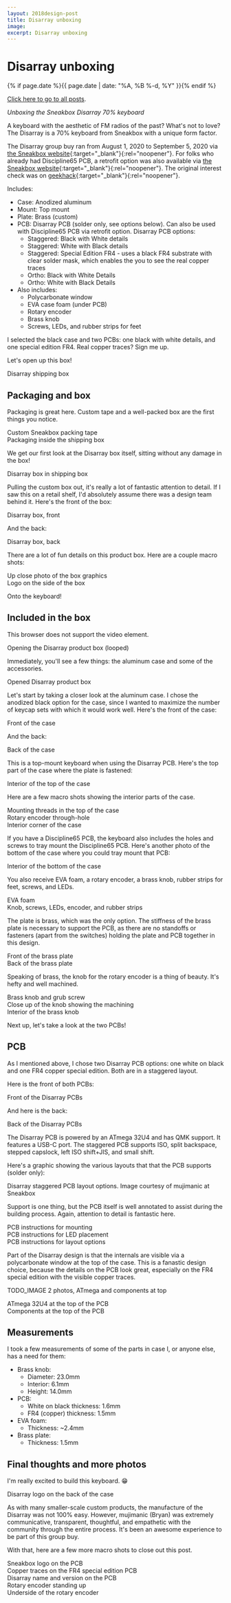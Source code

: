 ```yaml
---
layout: 2018design-post
title: Disarray unboxing
image: 
excerpt: Disarray unboxing
---
```


# Disarray unboxing

{% if page.date %}{{ page.date | date: "%A, %B %-d, %Y" }}{% endif %}

[Click here to go to all posts](/posts/).

*Unboxing the Sneakbox Disarray 70% keyboard*

A keyboard with the aesthetic of FM radios of the past? What's not to love? The Disarray is a 70% keyboard from Sneakbox with a unique form factor.

The Disarray group buy ran from August 1, 2020 to September 5, 2020 via [the Sneakbox website](https://sneakbox.com/products/disarray){:target="_blank"}{:rel="noopener"}. For folks who already had Discipline65 PCB, a retrofit option was also available via [the Sneakbox website](https://sneakbox.com/products/retrofit-kit-for-discipline65-case-only){:target="_blank"}{:rel="noopener"}. The original interest check was on [geekhack](https://geekhack.org/index.php?topic=107036.0){:target="_blank"}{:rel="noopener"}.

Includes:

* Case: Anodized aluminum
* Mount: Top mount
* Plate: Brass (custom)
* PCB: Disarray PCB (solder only, see options below). Can also be used with Discipline65 PCB via retrofit option. Disarray PCB options:
  * Staggered: Black with White details
  * Staggered: White with Black details
  * Staggered: Special Edition FR4 - uses a black FR4 substrate with clear solder mask, which enables the you to see the real copper traces
  * Ortho: Black with White Details
  * Ortho: White with Black Details
* Also includes:
  * Polycarbonate window
  * EVA case foam (under PCB)
  * Rotary encoder
  * Brass knob
  * Screws, LEDs, and rubber strips for feet

I selected the black case and two PCBs: one black with white details, and one special edition FR4. Real copper traces? Sign me up.

Let's open up this box!

<div class="center width70">
  <a href="/images/posts/2021-06-20/Disarray-01.jpg" target="_blank" rel="noopener">
    <amp-img src="/images/posts/2021-06-20/Disarray-01.jpg" width="3000" height="2000" alt="Disarray shipping box" layout="responsive"></amp-img>
  </a>
  <figcaption class="center">Disarray shipping box</figcaption>
</div>

## Packaging and box

Packaging is great here. Custom tape and a well-packed box are the first things you notice.

<div class="flex-horizontal">
  <div class="flex-item-horizontal">
    <a href="/images/posts/2021-06-20/Disarray-02.jpg" target="_blank" rel="noopener">
      <amp-img src="/images/posts/2021-06-20/Disarray-02.jpg" width="3000" height="2000" alt="Custom Sneakbox packing tape" layout="responsive"></amp-img>
    </a>
    <figcaption class="center">Custom Sneakbox packing tape</figcaption>
  </div>
  <div class="flex-item-horizontal">
    <a href="/images/posts/2021-06-20/Disarray-03.jpg" target="_blank" rel="noopener">
      <amp-img src="/images/posts/2021-06-20/Disarray-03.jpg" width="3000" height="2000" alt="Packaging inside the shipping box" layout="responsive"></amp-img>
    </a>
    <figcaption class="center">Packaging inside the shipping box</figcaption>
  </div>
</div>

We get our first look at the Disarray box itself, sitting without any damage in the box!

<div class="center width70">
  <a href="/images/posts/2021-06-20/Disarray-04.jpg" target="_blank" rel="noopener">
    <amp-img src="/images/posts/2021-06-20/Disarray-04.jpg" width="3000" height="2000" alt="Disarray box in shipping box" layout="responsive"></amp-img>
  </a>
  <figcaption class="center">Disarray box in shipping box</figcaption>
</div>

Pulling the custom box out, it's really a lot of fantastic attention to detail. If I saw this on a retail shelf, I'd absolutely assume there was a design team behind it. Here's the front of the box:

<div class="center width70">
  <a href="/images/posts/2021-06-20/Disarray-05.jpg" target="_blank" rel="noopener">
    <amp-img src="/images/posts/2021-06-20/Disarray-05.jpg" width="3000" height="2000" alt="Disarray box, front" layout="responsive"></amp-img>
  </a>
  <figcaption class="center">Disarray box, front</figcaption>
</div>

And the back:

<div class="center width70">
  <a href="/images/posts/2021-06-20/Disarray-06.jpg" target="_blank" rel="noopener">
    <amp-img src="/images/posts/2021-06-20/Disarray-06.jpg" width="3000" height="2000" alt="Disarray box, back" layout="responsive"></amp-img>
  </a>
  <figcaption class="center">Disarray box, back</figcaption>
</div>

There are a lot of fun details on this product box. Here are a couple macro shots:

<div class="flex-horizontal">
  <div class="flex-item-horizontal">
    <a href="/images/posts/2021-06-20/Disarray-07.jpg" target="_blank" rel="noopener">
      <amp-img src="/images/posts/2021-06-20/Disarray-07.jpg" width="3000" height="2000" alt="Up close photo of the box graphics" layout="responsive"></amp-img>
    </a>
    <figcaption class="center">Up close photo of the box graphics</figcaption>
  </div>
  <div class="flex-item-horizontal">
    <a href="/images/posts/2021-06-20/Disarray-08.jpg" target="_blank" rel="noopener">
      <amp-img src="/images/posts/2021-06-20/Disarray-08.jpg" width="3000" height="2000" alt="Logo on the side of the box" layout="responsive"></amp-img>
    </a>
    <figcaption class="center">Logo on the side of the box</figcaption>
  </div>
</div>

Onto the keyboard!

## Included in the box

<div class="center width70">
  <amp-video autoplay loop noaudio
    width="1280"
    height="720"
    layout="responsive"
    title="Opening the Disarray product box (looped)">
    <source src="/images/posts/2021-06-20/DisarrayOpeningBox.webm"
      type="video/webm" />
    <source src="/images/posts/2021-06-20/DisarrayOpeningBox.mp4"
      type="video/mp4" />
    <div fallback>
      <p>This browser does not support the video element.</p>
    </div>
  </amp-video>
  <figcaption class="center">Opening the Disarray product box (looped)</figcaption>
</div>

Immediately, you'll see a few things: the aluminum case and some of the accessories. 

<div class="center width70">
  <a href="/images/posts/2021-06-20/Disarray-09.jpg" target="_blank" rel="noopener">
    <amp-img src="/images/posts/2021-06-20/Disarray-09.jpg" width="3000" height="2000" alt="Opened Disarray product box" layout="responsive"></amp-img>
  </a>
  <figcaption class="center">Opened Disarray product box</figcaption>
</div>

Let's start by taking a closer look at the aluminum case. I chose the anodized black option for the case, since I wanted to maximize the number of keycap sets with which it would work well. Here's the front of the case:

<div class="center width70">
  <a href="/images/posts/2021-06-20/Disarray-10.jpg" target="_blank" rel="noopener">
    <amp-img src="/images/posts/2021-06-20/Disarray-10.jpg" width="3000" height="2000" alt="Front of the case" layout="responsive"></amp-img>
  </a>
  <figcaption class="center">Front of the case</figcaption>
</div>

And the back:

<div class="center width70">
  <a href="/images/posts/2021-06-20/Disarray-11.jpg" target="_blank" rel="noopener">
    <amp-img src="/images/posts/2021-06-20/Disarray-11.jpg" width="3000" height="2000" alt="Back of the case" layout="responsive"></amp-img>
  </a>
  <figcaption class="center">Back of the case</figcaption>
</div>

This is a top-mount keyboard when using the Disarray PCB. Here's the top part of the case where the plate is fastened:

<div class="center width70">
  <a href="/images/posts/2021-06-20/Disarray-12.jpg" target="_blank" rel="noopener">
    <amp-img src="/images/posts/2021-06-20/Disarray-12.jpg" width="3000" height="2000" alt="Interior of the top of the case" layout="responsive"></amp-img>
  </a>
  <figcaption class="center">Interior of the top of the case</figcaption>
</div>

Here are a few macro shots showing the interior parts of the case.

<div class="flex-horizontal">
  <div class="flex-item-horizontal">
    <a href="/images/posts/2021-06-20/Disarray-13.jpg" target="_blank" rel="noopener">
      <amp-img src="/images/posts/2021-06-20/Disarray-13.jpg" width="3000" height="2000" alt="Mounting threads in the top of the case" layout="responsive"></amp-img>
    </a>
    <figcaption class="center">Mounting threads in the top of the case</figcaption>
  </div>
  <div class="flex-item-horizontal">
    <a href="/images/posts/2021-06-20/Disarray-14.jpg" target="_blank" rel="noopener">
      <amp-img src="/images/posts/2021-06-20/Disarray-14.jpg" width="3000" height="2000" alt="Rotary encoder through-hole" layout="responsive"></amp-img>
    </a>
    <figcaption class="center">Rotary encoder through-hole</figcaption>
  </div>
  <div class="flex-item-horizontal">
    <a href="/images/posts/2021-06-20/Disarray-15.jpg" target="_blank" rel="noopener">
      <amp-img src="/images/posts/2021-06-20/Disarray-15.jpg" width="3000" height="2000" alt="Interior corner of the case" layout="responsive"></amp-img>
    </a>
    <figcaption class="center">Interior corner of the case</figcaption>
  </div>
</div>

If you have a Discipline65 PCB, the keyboard also includes the holes and screws to tray mount the Discipline65 PCB. Here's another photo of the bottom of the case where you could tray mount that PCB:

<div class="center width70">
  <a href="/images/posts/2021-06-20/Disarray-16.jpg" target="_blank" rel="noopener">
    <amp-img src="/images/posts/2021-06-20/Disarray-16.jpg" width="3000" height="2000" alt="Interior of the bottom of the case" layout="responsive"></amp-img>
  </a>
  <figcaption class="center">Interior of the bottom of the case</figcaption>
</div>

You also receive EVA foam, a rotary encoder, a brass knob, rubber strips for feet, screws, and LEDs.

<div class="flex-horizontal">
  <div class="flex-item-horizontal">
    <a href="/images/posts/2021-06-20/Disarray-17.jpg" target="_blank" rel="noopener">
      <amp-img src="/images/posts/2021-06-20/Disarray-17.jpg" width="3000" height="2000" alt="EVA foam" layout="responsive"></amp-img>
    </a>
    <figcaption class="center">EVA foam</figcaption>
  </div>
  <div class="flex-item-horizontal">
    <a href="/images/posts/2021-06-20/Disarray-20.jpg" target="_blank" rel="noopener">
      <amp-img src="/images/posts/2021-06-20/Disarray-20.jpg" width="3000" height="2000" alt="Knob, screws, LEDs, encoder, and rubber strips" layout="responsive"></amp-img>
    </a>
    <figcaption class="center">Knob, screws, LEDs, encoder, and rubber strips</figcaption>
  </div>
</div>

The plate is brass, which was the only option. The stiffness of the brass plate is necessary to support the PCB, as there are no standoffs or fasteners (apart from the switches) holding the plate and PCB together in this design.

<div class="flex-horizontal">
  <div class="flex-item-horizontal">
    <a href="/images/posts/2021-06-20/Disarray-18.jpg" target="_blank" rel="noopener">
      <amp-img src="/images/posts/2021-06-20/Disarray-18.jpg" width="3000" height="2000" alt="Front of the brass plate" layout="responsive"></amp-img>
    </a>
    <figcaption class="center">Front of the brass plate</figcaption>
  </div>
  <div class="flex-item-horizontal">
    <a href="/images/posts/2021-06-20/Disarray-19.jpg" target="_blank" rel="noopener">
      <amp-img src="/images/posts/2021-06-20/Disarray-19.jpg" width="3000" height="2000" alt="Back of the brass plate" layout="responsive"></amp-img>
    </a>
    <figcaption class="center">Back of the brass plate</figcaption>
  </div>
</div>

Speaking of brass, the knob for the rotary encoder is a thing of beauty. It's hefty and well machined.

<div class="flex-horizontal">
  <div class="flex-item-horizontal">
    <a href="/images/posts/2021-06-20/Disarray-22.jpg" target="_blank" rel="noopener">
      <amp-img src="/images/posts/2021-06-20/Disarray-22.jpg" width="3000" height="2000" alt="Brass knob and grub screw" layout="responsive"></amp-img>
    </a>
    <figcaption class="center">Brass knob and grub screw</figcaption>
  </div>
  <div class="flex-item-horizontal">
    <a href="/images/posts/2021-06-20/Disarray-38.jpg" target="_blank" rel="noopener">
      <amp-img src="/images/posts/2021-06-20/Disarray-38.jpg" width="3000" height="2000" alt="2:1Close up of the knob showing the machining" layout="responsive"></amp-img>
    </a>
    <figcaption class="center">Close up of the knob showing the machining</figcaption>
  </div>
  <div class="flex-item-horizontal">
    <a href="/images/posts/2021-06-20/Disarray-23.jpg" target="_blank" rel="noopener">
      <amp-img src="/images/posts/2021-06-20/Disarray-23.jpg" width="3000" height="2000" alt="Interior of the brass knob" layout="responsive"></amp-img>
    </a>
    <figcaption class="center">Interior of the brass knob</figcaption>
  </div>
</div>

Next up, let's take a look at the two PCBs!

## PCB

As I mentioned above, I chose two Disarray PCB options: one white on black and one FR4 copper special edition. Both are in a staggered layout.

Here is the front of both PCBs:

<div class="center width70">
  <a href="/images/posts/2021-06-20/Disarray-27.jpg" target="_blank" rel="noopener">
    <amp-img src="/images/posts/2021-06-20/Disarray-27.jpg" width="3000" height="2000" alt="Front of the Disarray PCBs" layout="responsive"></amp-img>
  </a>
  <figcaption class="center">Front of the Disarray PCBs</figcaption>
</div>

And here is the back:

<div class="center width70">
  <a href="/images/posts/2021-06-20/Disarray-28.jpg" target="_blank" rel="noopener">
    <amp-img src="/images/posts/2021-06-20/Disarray-28.jpg" width="3000" height="2000" alt="Back of the Disarray PCBs" layout="responsive"></amp-img>
  </a>
  <figcaption class="center">Back of the Disarray PCBs</figcaption>
</div>

The Disarray PCB is powered by an ATmega 32U4 and has QMK support. It features a USB-C port. The staggered PCB supports ISO, split backspace, stepped capslock, left ISO shift+JIS, and small shift.

Here's a graphic showing the various layouts that that the PCB supports (solder only):

<div class="center width70">
  <a href="/images/posts/2021-06-20/DisarrayStaggeredKeyConfig.jpg" target="_blank" rel="noopener">
    <amp-img src="/images/posts/2021-06-20/DisarrayStaggeredKeyConfig.jpg" width="1713" height="1068" alt="Disarray staggered PCB layout options. Image courtesy of mujimanic at Sneakbox" layout="responsive"></amp-img>
  </a>
  <figcaption class="center">Disarray staggered PCB layout options. Image courtesy of mujimanic at Sneakbox</figcaption>
</div>

Support is one thing, but the PCB itself is well annotated to assist during the building process. Again, attention to detail is fantastic here.

<div class="flex-horizontal">
  <div class="flex-item-horizontal">
    <a href="/images/posts/2021-06-20/Disarray-29.jpg" target="_blank" rel="noopener">
      <amp-img src="/images/posts/2021-06-20/Disarray-29.jpg" width="3000" height="2000" alt="PCB instructions for mounting" layout="responsive"></amp-img>
    </a>
    <figcaption class="center">PCB instructions for mounting</figcaption>
  </div>
  <div class="flex-item-horizontal">
    <a href="/images/posts/2021-06-20/Disarray-33.jpg" target="_blank" rel="noopener">
      <amp-img src="/images/posts/2021-06-20/Disarray-33.jpg" width="3000" height="2000" alt="PCB instructions for LED placement" layout="responsive"></amp-img>
    </a>
    <figcaption class="center">PCB instructions for LED placement</figcaption>
  </div>
  <div class="flex-item-horizontal">
    <a href="/images/posts/2021-06-20/Disarray-34.jpg" target="_blank" rel="noopener">
      <amp-img src="/images/posts/2021-06-20/Disarray-34.jpg" width="3000" height="2000" alt="PCB instructions for layout options" layout="responsive"></amp-img>
    </a>
    <figcaption class="center">PCB instructions for layout options</figcaption>
  </div>
</div>

Part of the Disarray design is that the internals are visible via a polycarbonate window at the top of the case. This is a fanastic design choice, because the details on the PCB look great, especially on the FR4 special edition with the visible copper traces.

TODO_IMAGE 2 photos, ATmega and components at top
<div class="flex-horizontal">
  <div class="flex-item-horizontal">
    <a href="/images/posts/2021-06-20/Disarray-35.jpg" target="_blank" rel="noopener">
      <amp-img src="/images/posts/2021-06-20/Disarray-35.jpg" width="3000" height="2000" alt="ATmega 32U4 at the top of the PCB" layout="responsive"></amp-img>
    </a>
    <figcaption class="center">ATmega 32U4 at the top of the PCB</figcaption>
  </div>
  <div class="flex-item-horizontal">
    <a href="/images/posts/2021-06-20/Disarray-36.jpg" target="_blank" rel="noopener">
      <amp-img src="/images/posts/2021-06-20/Disarray-36.jpg" width="3000" height="2000" alt="Components at the top of the PCB" layout="responsive"></amp-img>
    </a>
    <figcaption class="center">Components at the top of the PCB</figcaption>
  </div>
</div>

## Measurements

I took a few measurements of some of the parts in case I, or anyone else, has a need for them:

* Brass knob:
  * Diameter: 23.0mm
  * Interior: 6.1mm
  * Height: 14.0mm
* PCB:
  * White on black thickness: 1.6mm
  * FR4 (copper) thickness: 1.5mm
* EVA foam:
  * Thickness: ~2.4mm
* Brass plate:
  * Thickness: 1.5mm

## Final thoughts and more photos

I'm really excited to build this keyboard. 😁

<div class="center width70">
  <a href="/images/posts/2021-06-20/Disarray-26.jpg" target="_blank" rel="noopener">
    <amp-img src="/images/posts/2021-06-20/Disarray-26.jpg" width="3000" height="2000" alt="Disarray logo on the back of the case" layout="responsive"></amp-img>
  </a>
  <figcaption class="center">Disarray logo on the back of the case</figcaption>
</div>

As with many smaller-scale custom products, the manufacture of the Disarray was not 100% easy. However, mujimanic (Bryan) was extremely communicative, transparent, thoughtful, and empathetic with the community through the entire process. It's been an awesome experience to be part of this group buy.

With that, here are a few more macro shots to close out this post.

<div class="flex-horizontal">
  <div class="flex-item-horizontal">
    <a href="/images/posts/2021-06-20/Disarray-30.jpg" target="_blank" rel="noopener">
      <amp-img src="/images/posts/2021-06-20/Disarray-30.jpg" width="3000" height="2000" alt="Sneakbox logo on the PCB" layout="responsive"></amp-img>
    </a>
    <figcaption class="center">Sneakbox logo on the PCB</figcaption>
  </div>
  <div class="flex-item-horizontal">
    <a href="/images/posts/2021-06-20/Disarray-31.jpg" target="_blank" rel="noopener">
      <amp-img src="/images/posts/2021-06-20/Disarray-31.jpg" width="3000" height="2000" alt="Copper traces on the FR4 special edition PCB" layout="responsive"></amp-img>
    </a>
    <figcaption class="center">Copper traces on the FR4 special edition PCB</figcaption>
  </div>
  <div class="flex-item-horizontal">
    <a href="/images/posts/2021-06-20/Disarray-32.jpg" target="_blank" rel="noopener">
      <amp-img src="/images/posts/2021-06-20/Disarray-32.jpg" width="3000" height="2000" alt="Disarray name and version on the PCB" layout="responsive"></amp-img>
    </a>
    <figcaption class="center">Disarray name and version on the PCB</figcaption>
  </div>
</div>

<div class="flex-horizontal">
  <div class="flex-item-horizontal">
    <a href="/images/posts/2021-06-20/Disarray-24.jpg" target="_blank" rel="noopener">
      <amp-img src="/images/posts/2021-06-20/Disarray-24.jpg" width="3000" height="2000" alt="Rotary encoder standing up" layout="responsive"></amp-img>
    </a>
    <figcaption class="center">Rotary encoder standing up</figcaption>
  </div>
  <div class="flex-item-horizontal">
    <a href="/images/posts/2021-06-20/Disarray-25.jpg" target="_blank" rel="noopener">
      <amp-img src="/images/posts/2021-06-20/Disarray-25.jpg" width="3000" height="2000" alt="Underside of the rotary encoder" layout="responsive"></amp-img>
    </a>
    <figcaption class="center">Underside of the rotary encoder</figcaption>
  </div>
</div>
